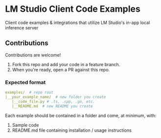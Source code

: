 # LM Studio Client Code Examples
Client code examples &amp; integrations that utilize LM Studio's in-app local inference server

## Contributions
Contributions are welcome!

1. Fork this repo and add your code in a feature branch.
2. When you're ready, open a PR against this repo.

### Expected format

```yaml
examples/  # repo root
|__your_example_name/  # new folder you create
   |__code_file.py # .ts, .cpp, .go, etc.
   |__README.md  # new README you create
```

Each example should be contained in a folder and come, at minimum, with:
1. Sample code
2. README.md file containing installation / usage instructions
